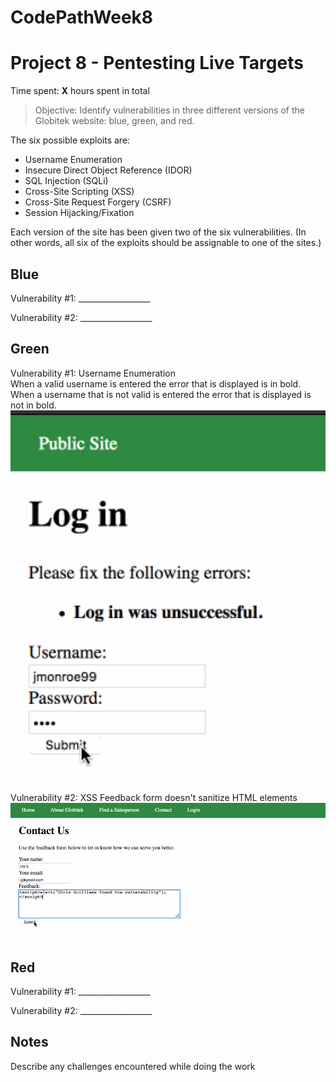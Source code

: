 # CodePathWeek8
# Project 8 - Pentesting Live Targets

Time spent: **X** hours spent in total

> Objective: Identify vulnerabilities in three different versions of the Globitek website: blue, green, and red.

The six possible exploits are:
* Username Enumeration
* Insecure Direct Object Reference (IDOR)
* SQL Injection (SQLi)
* Cross-Site Scripting (XSS)
* Cross-Site Request Forgery (CSRF)
* Session Hijacking/Fixation

Each version of the site has been given two of the six vulnerabilities. (In other words, all six of the exploits should be assignable to one of the sites.)

## Blue

Vulnerability #1: __________________

Vulnerability #2: __________________


## Green

Vulnerability #1: Username Enumeration <br>
When a valid username is entered the error that is displayed is in bold. When a username that is not valid is entered the error that is displayed is not in bold.
<img src="GreenVulnerability1.gif" width=800>

Vulnerability #2: XSS 
Feedback form doesn't sanitize HTML elements
<img src="GreenVulnerability2.gif" width=800>


## Red

Vulnerability #1: __________________

Vulnerability #2: __________________


## Notes

Describe any challenges encountered while doing the work

